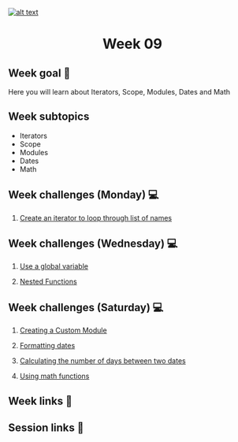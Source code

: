 <a href="https://www.core-code.io/">![alt text](https://uploads-ssl.webflow.com/5eb2f56932c3562feab232e3/5f73550d00249e7e96c9f3de_Logo.png 'corecodeio')</a>

<h1 align="center">Week 09</h1>

## Week goal 🏁
<p>Here you will learn about Iterators, Scope, Modules, Dates and Math</p>

## Week subtopics

  - Iterators
  - Scope
  - Modules
  - Dates
  - Math



## Week challenges (Monday) 💻
1. [Create an iterator to loop through list of names](./challenges/e00/desc)

## Week challenges (Wednesday) 💻
1. [Use a global variable](./challenges/e01/desc) 

2. [Nested Functions](./challenges/e02/desc)


## Week challenges (Saturday) 💻

1. [Creating a Custom Module](./challenges/e03/desc)

2. [Formatting dates](./challenges/e04/desc)

3. [Calculating the number of days between two dates](./challenges/e05/desc)

4. [Using math functions](./challenges/e06/desc)

## Week links 🔗

## Session links 🔗
